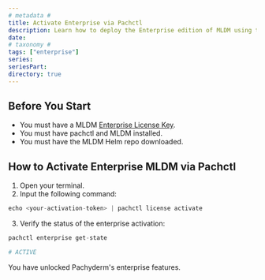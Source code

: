 ```yaml
---
# metadata # 
title: Activate Enterprise via Pachctl
description: Learn how to deploy the Enterprise edition of MLDM using the pachctl CLI for an existing cluster.
date: 
# taxonomy #
tags: ["enterprise"]
series:
seriesPart:
directory: true 
---
```


## Before You Start 

- You must have a MLDM [Enterprise License Key](https://www.pachyderm.com/trial/).
- You must have pachctl and MLDM installed. 
- You must have the MLDM Helm repo downloaded.

## How to Activate Enterprise MLDM via Pachctl 

1. Open your terminal.
2. Input the following command:

```s
echo <your-activation-token> | pachctl license activate
```

3. Verify the status of the enterprise activation:

```s
pachctl enterprise get-state

# ACTIVE
```

You have unlocked Pachyderm's enterprise features.
